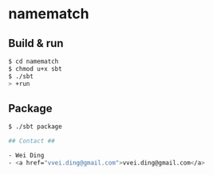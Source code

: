 # namematch #

## Build & run ##

```sh
$ cd namematch
$ chmod u+x sbt
$ ./sbt
> +run
```

## Package ##

```sh
$ ./sbt package

## Contact ##

- Wei Ding
- <a href="vvei.ding@gmail.com">vvei.ding@gmail.com</a>
